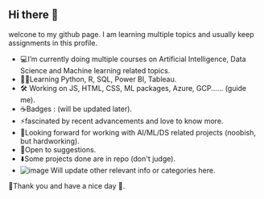 ## Hi there 👋
welcone to my github page. I am learning multiple topics and usually keep assignments in this profile.
- 💻I’m currently doing multiple courses on Artificial Intelligence, Data Science and Machine learning related topics.
- 👨‍💻Learning Python, R, SQL, Power BI, Tableau.
- 🛠 Working on JS, HTML, CSS, ML packages, Azure, GCP...... (guide me).
- ☕Badges : (will be updated later).
- ⚡️fascinated by recent advancements and love to know more.
- 🔭Looking forward for working with AI/ML/DS related projects (noobish, but hardworking).
- 💬Open to suggestions.
- ⬇️Some projects done are in repo (don't judge).
- ![image](https://github.com/rsmaayon/rsmaayon/assets/116261236/059443cb-8790-4a56-818a-6f218df20315) Will update other relevant info or categories here.



🌟Thank you and have a nice day 🌟.

<!--
**rsmaayon/rsmaayon** is a ✨ _special_ ✨ repository because its `README.md` (this file) appears on your GitHub profile.

Here are some ideas to get you started:

- 🔭 I’m currently working on ...
- 🌱 I’m currently learning ...
- 👯 I’m looking to collaborate on ...
- 🤔 I’m looking for help with ...
- 💬 Ask me about ...
- 📫 How to reach me: ...
- 😄 Pronouns: ...
- ⚡ Fun fact: ...
-->
